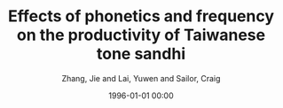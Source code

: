 ---
layout: post
title: Effects of phonetics and frequency on the productivity of Taiwanese tone sandhi

date: 1996-01-01 00:00
author: Zhang, Jie and Lai, Yuwen and Sailor, Craig
tags: ["frequency","maximum entropy","opacity","productivity","tone sandhi"]
journal: Proceedings from the Annual Meeting of the Chicago Linguistic Society

year: 2007
---